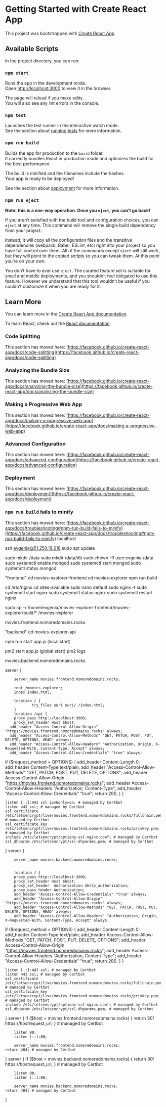 # Getting Started with Create React App

This project was bootstrapped with [Create React App](https://github.com/facebook/create-react-app).

## Available Scripts

In the project directory, you can run:

### `npm start`

Runs the app in the development mode.\
Open [http://localhost:3000](http://localhost:3000) to view it in the browser.

The page will reload if you make edits.\
You will also see any lint errors in the console.

### `npm test`

Launches the test runner in the interactive watch mode.\
See the section about [running tests](https://facebook.github.io/create-react-app/docs/running-tests) for more information.

### `npm run build`

Builds the app for production to the `build` folder.\
It correctly bundles React in production mode and optimizes the build for the best performance.

The build is minified and the filenames include the hashes.\
Your app is ready to be deployed!

See the section about [deployment](https://facebook.github.io/create-react-app/docs/deployment) for more information.

### `npm run eject`

**Note: this is a one-way operation. Once you `eject`, you can’t go back!**

If you aren’t satisfied with the build tool and configuration choices, you can `eject` at any time. This command will remove the single build dependency from your project.

Instead, it will copy all the configuration files and the transitive dependencies (webpack, Babel, ESLint, etc) right into your project so you have full control over them. All of the commands except `eject` will still work, but they will point to the copied scripts so you can tweak them. At this point you’re on your own.

You don’t have to ever use `eject`. The curated feature set is suitable for small and middle deployments, and you shouldn’t feel obligated to use this feature. However we understand that this tool wouldn’t be useful if you couldn’t customize it when you are ready for it.

## Learn More

You can learn more in the [Create React App documentation](https://facebook.github.io/create-react-app/docs/getting-started).

To learn React, check out the [React documentation](https://reactjs.org/).

### Code Splitting

This section has moved here: [https://facebook.github.io/create-react-app/docs/code-splitting](https://facebook.github.io/create-react-app/docs/code-splitting)

### Analyzing the Bundle Size

This section has moved here: [https://facebook.github.io/create-react-app/docs/analyzing-the-bundle-size](https://facebook.github.io/create-react-app/docs/analyzing-the-bundle-size)

### Making a Progressive Web App

This section has moved here: [https://facebook.github.io/create-react-app/docs/making-a-progressive-web-app](https://facebook.github.io/create-react-app/docs/making-a-progressive-web-app)

### Advanced Configuration

This section has moved here: [https://facebook.github.io/create-react-app/docs/advanced-configuration](https://facebook.github.io/create-react-app/docs/advanced-configuration)

### Deployment

This section has moved here: [https://facebook.github.io/create-react-app/docs/deployment](https://facebook.github.io/create-react-app/docs/deployment)

### `npm run build` fails to minify

This section has moved here: [https://facebook.github.io/create-react-app/docs/troubleshooting#npm-run-build-fails-to-minify](https://facebook.github.io/create-react-app/docs/troubleshooting#npm-run-build-fails-to-minify)
localhost

ssh evgenia@51.250.19.218
sudo apt update

sudo mkdir /data
sudo mkdir /data/db
sudo chown -R user:evgenia /data
sudo systemctl enable mongod
sudo systemctl start mongod
sudo systemctl status mongod

"frontend"
cd movies-explorer-frontend
cd movies-explorer
npm run build

cd /etc/nginx
cd sites-available
sudo nano default
sudo nginx -t
sudo systemctl start nginx
sudo systemctl status nginx
sudo systemctl restart nginx

sudo cp -r /home/evgenia/movies-explorer-frontend/movies-explorer/build/* /movies-explorer



movies.frontend.nomoredomains.rocks


"backend"
cd movies-explorer-api

npm run start app.js (local start)

pm2 start app.js (global start)
pm2 logs


movies.backend.nomoredomains.rocks

server {

        server_name movies.frontend.nomoredomains.rocks;

        root /movies-explorer;
        index index.html;

        location / {
                try_files $uri $uri/ /index.html;
        }
        location /api {
        proxy_pass http://localhost:3000;
        proxy_set_header Host $host;
      add_header "Access-Control-Allow-Origin"  "https://movies.frontend.nomoredomains.rocks" always;
      add_header "Access-Control-Allow-Methods" "GET, PATCH, POST, PUT, DELETE, OPTIONS, HEAD" always;
      add_header "Access-Control-Allow-Headers" "Authorization, Origin, X-Requested-With, Content-Type, Accept" always;
      add_header "Access-Control-Allow-Credentials" "true" always;
if ($request_method = OPTIONS) {
add_header Content-Length 0;
add_header Content-Type text/plain;
add_header "Access-Control-Allow-Methods" "GET, PATCH, POST, PUT, DELETE, OPTIONS";
add_header Access-Control-Allow-Origin "https://movies.frontend.nomoredomains.rocks";
add_header Access-Control-Allow-Headers "Authorization, Content-Type";
add_header "Access-Control-Allow-Credentials" "true";
return 200;
}
}

    listen [::]:443 ssl ipv6only=on; # managed by Certbot
    listen 443 ssl; # managed by Certbot
    ssl_certificate /etc/letsencrypt/live/movies.frontend.nomoredomains.rocks/fullchain.pem; # managed by Certbot
    ssl_certificate_key /etc/letsencrypt/live/movies.frontend.nomoredomains.rocks/privkey.pem; # managed by Certbot
    include /etc/letsencrypt/options-ssl-nginx.conf; # managed by Certbot
    ssl_dhparam /etc/letsencrypt/ssl-dhparams.pem; # managed by Certbot
}
server {

        server_name movies.backend.nomoredomains.rocks;


        location / {
        proxy_pass http://localhost:3000;
        proxy_set_header Host $host;
        proxy_set_header  Authorization $http_authorization;
        proxy_pass_header Authorization;
        add_header "Access-Control-Allow-Credentials" "true" always;
        add_header "Access-Control-Allow-Origin" "https://movies.frontend.nomoredomains.rocks" always;
        add_header "Access-Control-Allow-Methods" "GET, PATCH, POST, PUT, DELETE, OPTIONS, HEAD" always;
        add_header "Access-Control-Allow-Headers" "Authorization, Origin, X-Requested-With, Content-Type, Accept" always;
if ($request_method = OPTIONS) {
add_header Content-Length 0;
add_header Content-Type text/plain;
add_header Access-Control-Allow-Methods "GET, PATCH, POST, PUT, DELETE, OPTIONS";
add_header Access-Control-Allow-Origin "https://movies.frontend.nomoredomains.rocks";
add_header Access-Control-Allow-Headers "Authorization, Content-Type";
add_header "Access-Control-Allow-Credentials" "true";
return 200;
}
}

    listen [::]:443 ssl; # managed by Certbot
    listen 443 ssl; # managed by Certbot
    ssl_certificate /etc/letsencrypt/live/movies.frontend.nomoredomains.rocks/fullchain.pem; # managed by Certbot
    ssl_certificate_key /etc/letsencrypt/live/movies.frontend.nomoredomains.rocks/privkey.pem; # managed by Certbot
    include /etc/letsencrypt/options-ssl-nginx.conf; # managed by Certbot
    ssl_dhparam /etc/letsencrypt/ssl-dhparams.pem; # managed by Certbot

}
server {
if ($host = movies.frontend.nomoredomains.rocks) {
return 301 https://$host$request_uri;
} # managed by Certbot


        listen 80;
        listen [::]:80;

        server_name movies.frontend.nomoredomains.rocks;
    return 404; # managed by Certbot


}
server {
if ($host = movies.backend.nomoredomains.rocks) {
return 301 https://$host$request_uri;
} # managed by Certbot


        listen 80;
        listen [::]:80;

        server_name movies.backend.nomoredomains.rocks;
    return 404; # managed by Certbot


}


  
